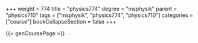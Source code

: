 +++
weight = 774
title = "physics774"
degree = "msphysik"
parent = "physics710"
tags = ["msphysik", "physics774", "physics710"]
categories = ["course"]
bookCollapseSection = false
+++

{{< genCoursePage >}}
